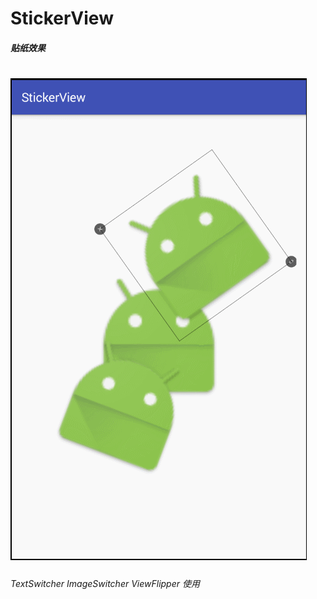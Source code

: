 # StickerView
##### 贴纸效果
# ![](https://github.com/chenzan/StickerView/raw/master/captures/GIF.gif)
###### TextSwitcher ImageSwitcher ViewFlipper 使用
